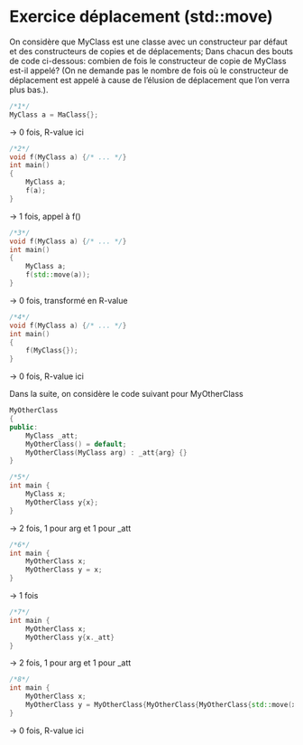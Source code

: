 # Exercice déplacement (std::move)

On considère que MyClass est une classe avec un constructeur par défaut et des constructeurs de copies et de déplacements; Dans chacun des bouts de code ci-dessous: combien de fois le constructeur de copie de MyClass est-il appelé? (On ne demande pas le nombre de fois où le constructeur de déplacement est appelé à cause de l’élusion de déplacement que l’on verra plus bas.).

```cpp
/*1*/
MyClass a = MaClass{};
```
-> 0 fois, R-value ici

```cpp
/*2*/
void f(MyClass a) {/* ... */}
int main() 
{
    MyClass a;
    f(a);
}
```
-> 1 fois, appel à f()

```cpp
/*3*/
void f(MyClass a) {/* ... */}
int main() 
{
    MyClass a;
    f(std::move(a));
}
```
-> 0 fois, transformé en R-value

```cpp
/*4*/
void f(MyClass a) {/* ... */}
int main() 
{
    f(MyClass{});
}
```
-> 0 fois, R-value ici

Dans la suite, on considère le code suivant pour MyOtherClass
```cpp
MyOtherClass
{
public:
    MyClass _att;
    MyOtherClass() = default;
    MyOtherClass(MyClass arg) : _att{arg} {}
}
```

```cpp
/*5*/
int main {
    MyClass x;
    MyOtherClass y{x};
}   
```
-> 2 fois, 1 pour arg et 1 pour _att

```cpp
/*6*/
int main {
    MyOtherClass x;
    MyOtherClass y = x;
}
```
-> 1 fois

```cpp
/*7*/
int main {
    MyOtherClass x;
    MyOtherClass y{x._att}
}  
```
-> 2 fois, 1 pour arg et 1 pour _att

```cpp
/*8*/
int main {
    MyOtherClass x;
    MyOtherClass y = MyOtherClass{MyOtherClass{MyOtherClass{std::move(x)}}};
}   
```
-> 0 fois, R-value ici